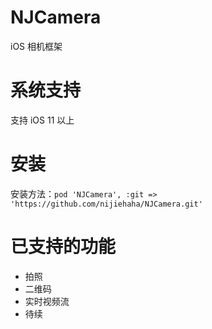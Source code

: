 # NJCamera

iOS 相机框架

# 系统支持

支持 iOS 11 以上

# 安装

安装方法：`pod 'NJCamera', :git => 'https://github.com/nijiehaha/NJCamera.git'`

# 已支持的功能

+ 拍照
+ 二维码
+ 实时视频流
+ 待续
